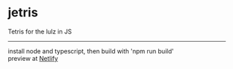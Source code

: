 # jetris
Tetris for the lulz in JS

---

install node and typescript, then build with 'npm run build'  
preview at [Netlify](https://jetris.netlify.app/)
